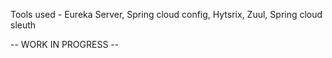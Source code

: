 Tools used - Eureka Server, Spring cloud config, Hytsrix, Zuul, Spring cloud sleuth

-- WORK IN PROGRESS --